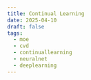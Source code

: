 ```yaml
---
title: Continual Learning
date: 2025-04-10
draft: false
tags:
  - moe
  - cvd
  - continuallearning
  - neuralnet
  - deeplearning
---
```

